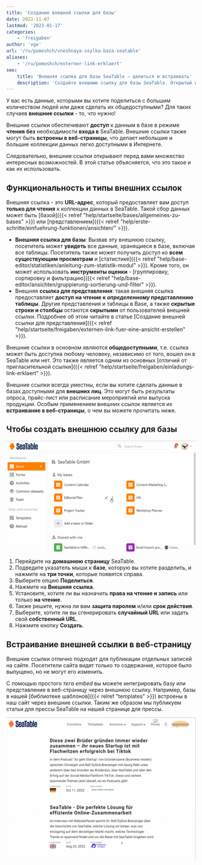 ```yaml
---
title: 'Создание внешней ссылки для базы'
date: 2022-11-07
lastmod: '2023-01-17'
categories:
    - 'freigaben'
author: 'vge'
url: '/ru/pomoshch/vneshnaya-ssylka-baza-seatable'
aliases:
    - '/ru/pomoshch/externer-link-erklaert'
seo:
    title: 'Внешняя ссылка для базы SeaTable – делиться и встраивать'
    description: 'Создайте внешнюю ссылку для базы SeaTable. Открытый или защищённый доступ, срок действия, интеграция на сайте — подробная инструкция и советы.'
---
```


У вас есть данные, которыми вы хотите поделиться с большим количеством людей или даже сделать их общедоступными? Для таких случаев **внешние ссылки** - то, что нужно!

Внешние ссылки обеспечивают **доступ** к данным в базе в режиме **чтения** **без** необходимости **входа в** SeaTable. Внешние ссылки также могут быть **встроены в веб-страницы**, что делает небольшие и большие коллекции данных легко доступными в Интернете.

Следовательно, внешние ссылки открывают перед вами множество интересных возможностей. В этой статье объясняется, что это такое и как их использовать.

## Функциональность и типы внешних ссылок

Внешняя ссылка - это **URL-адрес**, который предоставляет вам доступ **только для чтения** к коллекции данных в SeaTable. Такой сбор данных может быть [базой]({{< relref "help/startseite/bases/allgemeines-zu-bases" >}}) или [представлением]({{< relref "help/erste-schritte/einfuehrung-funktionen/ansichten/" >}}).

- **Внешняя ссылка для базы**: Вызвав эту внешнюю ссылку, посетитель может **увидеть** все данные, хранящиеся в базе, включая все таблицы. Посетитель также может получить доступ ко **всем существующим просмотрам** и [статистике]({{< relref "help/base-editor/statistiken/anleitung-zum-statistik-modul" >}}). Кроме того, он может использовать **инструменты оценки** - [группировку, сортировку и фильтрацию]({{< relref "help/base-editor/ansichten/gruppierung-sortierung-und-filter" >}}).
- Внешняя **ссылка для представления**: такая внешняя ссылка предоставляет **доступ на чтение к _определенному_ представлению таблицы**. Другие представления и таблицы в Base, а также **скрытые строки и столбцы** остаются **скрытыми** от пользователей внешней ссылки. Подробнее об этом читайте в статье [Создание внешней ссылки для представления]({{< relref "help/startseite/freigaben/externen-link-fuer-eine-ansicht-erstellen" >}}).

Внешние ссылки в основном являются **общедоступными**, т.е. ссылка может быть доступна любому человеку, независимо от того, вошел он в SeaTable или нет. Это также является одним из основных [отличий от пригласительной ссылки]({{< relref "help/startseite/freigaben/einladungs-link-erklaert" >}}).

Внешние ссылки всегда уместны, если вы хотите сделать данные в базах доступными для **внешних лиц**. Это могут быть результаты опроса, прайс-лист или расписание мероприятий или выпуска продукции. Особым применением внешних ссылок является их **встраивание в веб-страницы**, о чем вы можете прочитать ниже.

## Чтобы создать внешнюю ссылку для базы

![Объяснение внешней ссылки](images/Externer-Link-erklaert.gif)

1. Перейдите на **домашнюю страницу** SeaTable.
2. Подведите указатель мыши к **базе**, которую вы хотите разделить, и нажмите на **три точки**, которые появятся справа.
3. Выберите опцию **Поделиться**.
4. Нажмите на **Внешняя ссылка**.
5. Установите, хотите ли вы назначить **права на чтение и запись** или только **на чтение**.
6. Также решите, нужна ли вам **защита паролем** и/или **срок действия**.
7. Выберите, хотите ли вы сгенерировать **случайный URL** или задать свой **собственный URL**.
8. Нажмите кнопку **Создать**.

## Встраивание внешней ссылки в веб-страницу

Внешние ссылки отлично подходят для публикации отдельных записей на сайте. Посетители сайта видят только то содержание, которое было выпущено, но не могут его изменить.

С помощью простого _тега embed_ вы можете интегрировать базу или представление в веб-страницу через внешнюю ссылку. Например, базы в нашей [библиотеке шаблонов]({{< relref "templates" >}}) встроены в наш сайт через внешние ссылки. Таким же образом мы публикуем статьи для прессы SeaTable на нашей странице для прессы.

![Встраивание внешней ссылки в веб-страницу](images/externer-link-in-webseite.gif)
